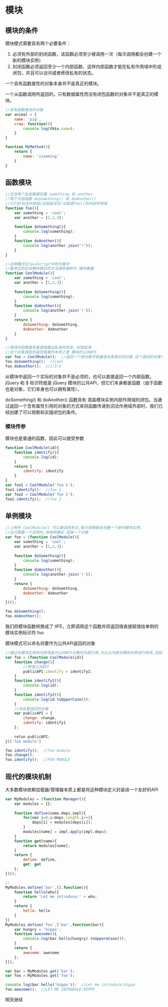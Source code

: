# 模块

## 模块的条件

模块模式需要具有两个必要条件：

1. 必须有外部的封闭函数，该函数必须至少被调用一次（每次调用都会创建一个新的模块实例）
2. 封闭函数必须返回至少一个内部函数，这样内部函数才能在私有作用域中形成闭包，并且可以访问或者修改私有的状态。



一个具有函数属性的对象本身并不是真正的模块。

一个从函数调用所返回的，只有数据属性而没有闭包函数的对象并不是真正的模块。

```javascript
//具有函数属性的对象
var animal = {
    name: 'pig',
    crew: function(){
        console.log(this.name);
    }
}

function MyMethod(){
    return {
        name: 'xiaoming'
    }
}
```

## 函数模块

```javascript
//包含两个私有数据变量 something 和 another
//两个内部函数 doSomething() 和 doAnother()
//它们的词法作用域(这就是闭包)也就是foo()的内部作用域
function foo(){
    var something = 'cool';
    var another = [1,2,3];
    
    function doSomething(){
        console.log(something);
    }
    function doAnother(){
        console.log(another.join("!"));
    }
}
```



```javascript
//这种模式在JavaScript中称为模块
//最常见的实现模块模式的方法通常被称为 模块暴露
function CoolModule(){
    var something = 'cool';
    var another = [1,2,3];
    
    function doSomething(){
        console.log(something);
    }
    function doAnother(){
        console.log(another.join('!'));
    }
    return {
        doSomething: doSomething,
        doAnother: doAnother
    }
}

//保持内部数据变量是隐藏且私有的状态。封装起来
//这个对象类型的返回值看作本质上是 模块的公共API
var foo = CoolModule();  //返回一个用对象字面量语法来表示的对象.这个返回的对象中含有对内部函数而不是内部数据变量的引用
foo.doSomething();  //cool
foo.doAnother();  //1!2!3
```

从模块中返回一个实际的对象并不是必须的，也可以直接返回一个内部函数。jQuery 和 $ 标识符就是 jQuery 模块的公共API，但它们本身都是函数（由于函数也是对象，它们本身也可以拥有属性）。



doSomething() 和 doAnother() 函数具有 涵盖模块实例内部作用域的闭包。当通过返回一个含有属性引用的对象的方式来将函数传递到词法作用域外部时，我们已经创建了可以观察和实践闭包的条件。

### 模块传参

模块也是普通的函数，因此可以接受参数

```javascript
function CoolModule(id){
    function identify(){
        console.log(id);
    }
    return {
        identify: identify
    }
}
var foo1 = CoolModule('foo 1');
foo1.identify();  //foo 1
var foo2 = CoolModule('foo 2');
foo2.identify();  //foo 2
```

## 单例模块

```javascript
//上例中 CoolModule() 可以被调用多次,每次调用都会创建一个新的模块实例.
//当只需要一个实例时,用单例模式 就是一个对象
var foo = (function CoolModule(){
    var something = 'cool';
    var another = [1,2,3];
    
    function doSomething(){
        console.log(something);
    }
    function doAnother(){
        console.log(another.join('!'));
    }
    return {
        doSomething: doSomething,
        doAnother: doAnother
    }
})();

foo.doSomething();
foo.doAnother();
```

我们将模块函数转换成了 IIFE，立即调用这个函数并将返回值直接赋值给单例的模块实例标识符 foo



模块模式可以命名将要作为公共API返回的对象

```javascript
//通过在模块实例的内部保留对公共API对象的内部引用,可以从内部对模块实例进行修改,包括添加或删除方法和属性,以及修改它们的值
var foo = (function CoolModule(id){
    function change(){
        //修改公共API
        publicAPI.identify = identify2;
    }
    function identify1(){
        console.log(id);
    }
    function identify2(){
        console.log(id.toUpperCase());
    }
    //命名要返回的对象
    var publicAPI = {
        change: change,
        identify: identify1
    };
    
    retun publicAPI;
})('foo module')

foo.identify();  //foo module
foo.change();
foo.identify();  //FOO MODULE
```



## 现代的模块机制

大多数模块依赖加载器/管理器本质上都是将这种模块定义封装进一个友好的API

```javascript
var MyModules = (function Manager(){
    var modules = {};
    
    function define(name,deps,impl){
        for(var i=0;i<deps.length,i++){
            deps[i] = modules[deps[i]];
        }
        modules[name] = impl.apply(impl,deps);
    }
    function get(name){
        return modules[name];
    }
    return {
        define: define,
        get: get
    };
})();

//
MyModules.define('bar',[],function(){
    function hello(who){
        return 'Let me introduce:' + who;
    }
    return {
        hello: hello
    }
})
MyModules.define('foo',['bar',function(bar){
    var hungry = 'hippo';
    function awesome(){
        console.log(bar.hello(hungry).toUppereCase());
    }
    return {
        awesome: awesome
    };
}]);

var bar = MyModules.get('bar');
var foo = MyModules.get('foo');

console.log(bar.hello('hippo'));  //Let me introduce:hippo
foo.awesome();  //LET ME INTRODUCE:HIPPO
```



明天继续









































